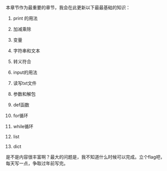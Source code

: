 本章节作为最重要的章节，我会在此更新以下最最基础的知识：

1. print 的用法
 
2. 加减乘除

3. 变量

4. 字符串和文本

5. 转义符合

6. input的用法

7. 读写txt文件

8. 参数和解包

9. def函数

10. for循环

11. while循环

12. list

13. dict


是不是内容很丰富啊？最大的问题是，我不知道什么时候可以完成。立个flag吧，每天写一点，争取过年前写完。
